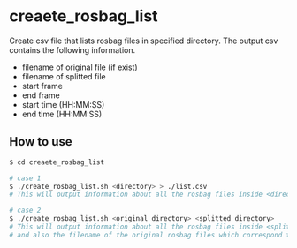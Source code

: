 # creaete_rosbag_list

Create csv file that lists rosbag files in specified directory.
The output csv contains the following information.
- filename of original file (if exist)
- filename of splitted file
- start frame
- end frame
- start time (HH:MM:SS)
- end time (HH:MM:SS)

## How to use
```bash
$ cd creaete_rosbag_list

# case 1
$ ./create_rosbag_list.sh <directory> > ./list.csv
# This will output information about all the rosbag files inside <directory>

# case 2
$ ./create_rosbag_list.sh <original directory> <splitted directory>
# This will output information about all the rosbag files inside <splitted directory>
# and also the filename of the original rosbag files which correspond to the splitted one
```
